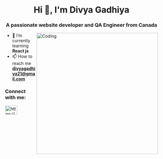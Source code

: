 <h1 align="center">Hi 👋, I'm Divya Gadhiya</h1>
<h3 align="center">A passionate website developer and QA Engineer from Canada</h3>
<img align="right" alt="Coding" width="400"src="https://user-images.githubusercontent.com/125440375/219616451-d945dd2e-356d-44bd-a3e4-690a7210b449.png">

- 🌱 I’m currently learning **React js**
- 📫 How to reach me **divyagadhiya21@gmail.com**

<h3 align="left">Connect with me:</h3>
<p align="left">
<a href="https://www.linkedin.com/in/divya-gadhiya-42169260/" target="blank"><img align="center" src="https://raw.githubusercontent.com/rahuldkjain/github-profile-readme-generator/master/src/images/icons/Social/linked-in-alt.svg" alt="https://www.linkedin.com/in/divya-gadhiya-42169260/" height="30" width="40" /></a>
</p>
